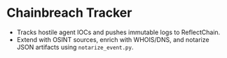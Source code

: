 # Chainbreach Tracker
- Tracks hostile agent IOCs and pushes immutable logs to ReflectChain.
- Extend with OSINT sources, enrich with WHOIS/DNS, and notarize JSON artifacts using `notarize_event.py`.
